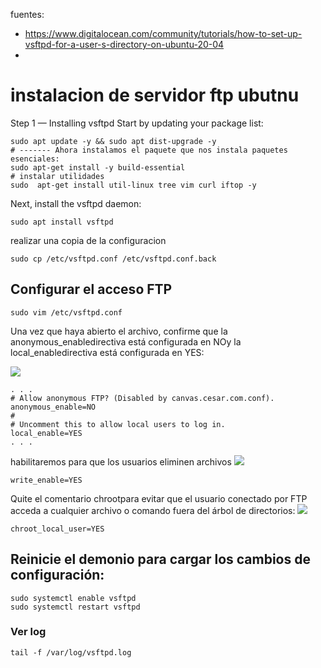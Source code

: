 fuentes:
- https://www.digitalocean.com/community/tutorials/how-to-set-up-vsftpd-for-a-user-s-directory-on-ubuntu-20-04
- 


# instalacion de servidor ftp ubutnu

Step 1 — Installing vsftpd
Start by updating your package list:

```shell
sudo apt update -y && sudo apt dist-upgrade -y
# ------- Ahora instalamos el paquete que nos instala paquetes esenciales: 
sudo apt-get install -y build-essential
# instalar utilidades
sudo  apt-get install util-linux tree vim curl iftop -y 
```
Next, install the vsftpd daemon:

```shell
sudo apt install vsftpd
```

realizar una copia de la configuracion
```shell
sudo cp /etc/vsftpd.conf /etc/vsftpd.conf.back
```


##   Configurar el acceso FTP

```shell
sudo vim /etc/vsftpd.conf
```

Una vez que haya abierto el archivo, confirme que la anonymous_enabledirectiva está configurada en NOy la local_enabledirectiva está configurada en YES:

![](https://i.imgur.com/H4KYZnZ.png)
```shell
. . .
# Allow anonymous FTP? (Disabled by canvas.cesar.com.conf).
anonymous_enable=NO
#
# Uncomment this to allow local users to log in.
local_enable=YES
. . .
```

habilitaremos para que los usuarios eliminen archivos
![](https://i.imgur.com/KoCdOZZ.png) 
```shell
write_enable=YES
```


Quite el comentario chrootpara evitar que el usuario conectado por FTP acceda a cualquier archivo o comando fuera del árbol de directorios:
![](https://i.imgur.com/om0A6Hh.png) 
```shell
chroot_local_user=YES
```


## Reinicie el demonio para cargar los cambios de configuración:

```shell
sudo systemctl enable vsftpd
sudo systemctl restart vsftpd
```


### Ver log
```shell
tail -f /var/log/vsftpd.log
```
